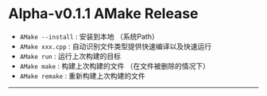 # Alpha-v0.1.1 AMake Release 
- ``AMake --install`` : 安装到本地 （系统Path）
- ``AMake xxx.cpp`` : 自动识别文件类型提供快速编译以及快速运行
- ``AMake run`` : 运行上次构建的目标
- ``AMake make`` : 构建上次构建的文件 （在文件被删除的情况下）
- ``AMake remake`` : 重新构建上次构建的文件

---
